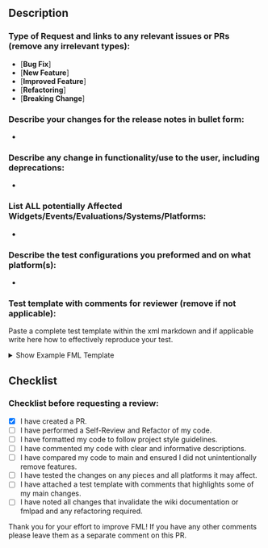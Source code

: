 ## Description


### Type of Request and links to any relevant issues or PRs (remove any irrelevant types):
- [**Bug Fix**]
- [**New Feature**]
- [**Improved Feature**]
- [**Refactoring**]
- [**Breaking Change**]


### Describe your changes for the release notes in bullet form:
- 


### Describe any change in functionality/use to the user, including deprecations:
- 


### List ALL potentially Affected Widgets/Events/Evaluations/Systems/Platforms:
- 


### Describe the test configurations you preformed and on what platform(s):
- 


### Test template with comments for reviewer (remove if not applicable):
Paste a complete test template within the xml markdown and if applicable write here how to effectively reproduce your test.

<details>
<summary> Show Example FML Template </summary>
    
```xml
<PASTE_TEST_TEMPLATE_HERE />
```

</details>  


## Checklist

### Checklist before requesting a review:
- [x] I have created a PR.
- [ ] I have performed a Self-Review and Refactor of my code.
- [ ] I have formatted my code to follow project style guidelines.
- [ ] I have commented my code with clear and informative descriptions.
- [ ] I have compared my code to main and ensured I did not unintentionally remove features.
- [ ] I have tested the changes on any pieces and all platforms it may affect.
- [ ] I have attached a test template with comments that highlights some of my main changes.
- [ ] I have noted all changes that invalidate the wiki documentation or fmlpad and any refactoring required.

Thank you for your effort to improve FML! If you have any other comments please leave them as a separate comment on this PR.  


